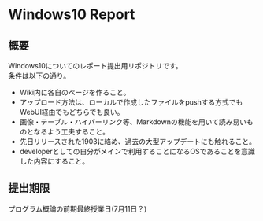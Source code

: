 # Windows10 Report

## 概要
Windows10についてのレポート提出用リポジトリです。  
条件は以下の通り。

* Wiki内に各自のページを作ること。
* アップロード方法は、ローカルで作成したファイルをpushする方式でもWebUI経由でもどちらでも良い。
* 画像・テーブル・ハイパーリンク等、Markdownの機能を用いて読み易いものとなるよう工夫すること。
* 先日リリースされた1903に絡め、過去の大型アップデートにも触れること。
* developerとしての自分がメインで利用することになるOSであることを意識した内容にすること。

## 提出期限
プログラム概論の前期最終授業日(7月11日？)
